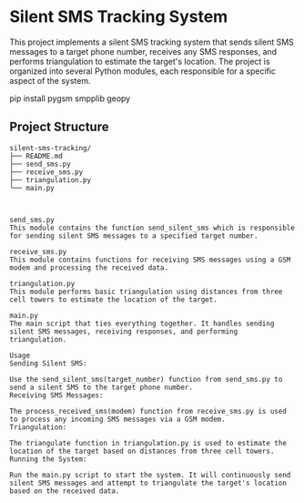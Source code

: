 # Silent SMS Tracking System

This project implements a silent SMS tracking system that sends silent SMS messages to a target phone number, receives any SMS responses, and performs triangulation to estimate the target's location. The project is organized into several Python modules, each responsible for a specific aspect of the system.

pip install pygsm smpplib geopy

## Project Structure

```plaintext
silent-sms-tracking/
├── README.md
├── send_sms.py
├── receive_sms.py
├── triangulation.py
└── main.py



send_sms.py
This module contains the function send_silent_sms which is responsible for sending silent SMS messages to a specified target number.

receive_sms.py
This module contains functions for receiving SMS messages using a GSM modem and processing the received data.

triangulation.py
This module performs basic triangulation using distances from three cell towers to estimate the location of the target.

main.py
The main script that ties everything together. It handles sending silent SMS messages, receiving responses, and performing triangulation.

Usage
Sending Silent SMS:

Use the send_silent_sms(target_number) function from send_sms.py to send a silent SMS to the target phone number.
Receiving SMS Messages:

The process_received_sms(modem) function from receive_sms.py is used to process any incoming SMS messages via a GSM modem.
Triangulation:

The triangulate function in triangulation.py is used to estimate the location of the target based on distances from three cell towers.
Running the System:

Run the main.py script to start the system. It will continuously send silent SMS messages and attempt to triangulate the target's location based on the received data.
